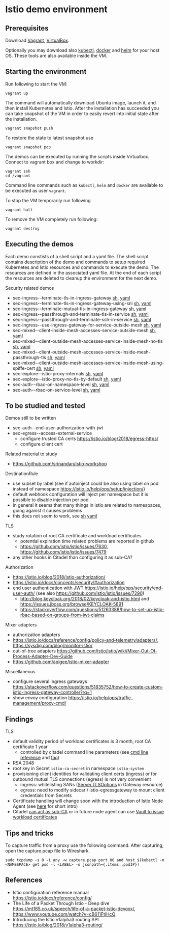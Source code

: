 
# Istio demo environment

## Prerequisites

Download [Vagrant](https://www.vagrantup.com/downloads.html),
[VirtualBox](https://www.virtualbox.org/wiki/Downloads).

Optionally you may download also
[kubectl](https://kubernetes.io/docs/tasks/tools/install-kubectl/),
[docker](https://www.docker.com/community-edition#/download) and
[helm](https://github.com/kubernetes/helm/releases) for your
host OS. These tools are also available inside the VM.


## Starting the environment

Run following to start the VM:

    vagrant up


The command will automatically download Ubuntu image, launch it, and
then install Kubernetes and Istio. After the installation has
succeeded you can take snapshot of the VM in order to easily revert
into initial state after the installation.

    vagrant snapshot push


To restore the state to latest snapshot use

    vagrant snapshot pop


The demos can be executed by running the scripts inside Virtualbox.
Connect to vagrant box and change to workdir:

    vagrant ssh
    cd /vagrant


Command line commands such as `kubectl`, `helm` and `docker` are
available to be executed as user `vagrant`.

To stop the VM temporarily run following

    vagrant halt


To remove the VM completely run following:

    vagrant destroy


## Executing the demos

Each demo constists of a shell script and a yaml file.  The shell
script contains description of the demo and commands to setup required
Kubernetes and Istio resources and commands to execute the demo.  The
resources are defined in the associated yaml file. At the end of each
script the resources are deleted to cleanup the environment for the
next demo.


Security related demos

* sec-ingress--terminate-tls-in-ingress-gateway [sh](sec-ingress--terminate-tls-in-ingress-gateway.sh), [yaml](sec-ingress--terminate-tls-in-ingress-gateway.yaml)
* sec-ingress--terminate-tls-in-ingress-gateway-using-sni [sh](sec-ingress--terminate-tls-in-ingress-gateway-using-sni.sh), [yaml](sec-ingress--terminate-tls-in-ingress-gateway-using-sni.yaml)
* sec-ingress--terminate-mutual-tls-in-ingress-gateway [sh](sec-ingress--terminate-mutual-tls-in-ingress-gateway.sh), [yaml](sec-ingress--terminate-mutual-tls-in-ingress-gateway.yaml)
* sec-ingress--passthrough-and-terminate-tls-in-service [sh](sec-ingress--passthrough-and-terminate-tls-in-service.sh), [yaml](sec-ingress--passthrough-and-terminate-tls-in-service.yaml)
* sec-ingress--passthrough-and-terminate-ssh-in-service [sh](sec-ingress--passthrough-and-terminate-ssh-in-service.sh), [yaml](sec-ingress--passthrough-and-terminate-ssh-in-service.yaml)
* sec-ingress--use-ingress-gateway-for-service-outside-mesh [sh](sec-ingress--use-ingress-gateway-for-service-outside-mesh.sh), [yaml](sec-ingress--use-ingress-gateway-for-service-outside-mesh.yaml)
* sec-mixed--client-inside-mesh-accesses-service-outside-mesh [sh](sec-mixed--client-inside-mesh-accesses-service-outside-mesh.sh), [yaml](sec-mixed--client-inside-mesh-accesses-service-outside-mesh.yaml)
* sec-mixed--client-outside-mesh-accesses-service-inside-mesh-no-tls [sh](sec-mixed--client-outside-mesh-accesses-service-inside-mesh-no-tls.sh), [yaml](sec-mixed--client-outside-mesh-accesses-service-inside-mesh-no-tls.yaml)
* sec-mixed--client-outside-mesh-accesses-service-inside-mesh-passthrough-tls [sh](sec-mixed--client-outside-mesh-accesses-service-inside-mesh-passthrough-tls.sh), [yaml](sec-mixed--client-outside-mesh-accesses-service-inside-mesh-passthrough-tls.yaml)
* sec-mixed--client-outside-mesh-accesses-service-inside-mesh-using-spiffe-cert [sh](sec-mixed--client-outside-mesh-accesses-service-inside-mesh-using-spiffe-cert.sh), [yaml](sec-mixed--client-outside-mesh-accesses-service-inside-mesh-using-spiffe-cert.yaml)
* sec-explore--istio-proxy-internals [sh](sec-explore--istio-proxy-internals.sh), [yaml](sec-explore--istio-proxy-internals.yaml)
* sec-explore--istio-proxy-no-tls-by-default [sh](sec-explore--istio-proxy-no-tls-by-default.sh), [yaml](sec-explore--istio-proxy-no-tls-by-default.yaml)
* sec-auth--rbac-on-namespace-level [sh](sec-auth--rbac-on-namespace-level.sh), [yaml](sec-auth--rbac-on-namespace-level.yaml)
* sec-auth--rbac-on-service-level [sh](sec-auth--rbac-on-service-level.sh), [yaml](sec-auth--rbac-on-service-level.yaml)


## To be studied and tested

Demos still to be written

* sec-auth--end-user-authorization-with-jwt
* sec-egress--access-external-service
  * configure trusted CA certs https://istio.io/blog/2018/egress-https/
  * configure client cert

Related material to study
* https://github.com/srinandan/istio-workshop

DestinationRule
* use subset by label (see if autoinject could be also using label on pod instead of namespace https://istio.io/help/ops/setup/injection/)
 * default webhook configuration will inject per namespace but it is possible to disable injection per pod
 * in general it seems that many things in istio are related to namespaces, going against it causes problems
 * this does not seem to work, see [sh](todo-sec-explore--subsets-to-select-tls-mode.sh) [yaml](todo-sec-explore--subsets-to-select-tls-mode.yaml)

TLS
* study rotation of root CA certificate and workload certificates
  * potential expiration time related problems are reported in github
  * https://github.com/istio/istio/issues/7630, https://github.com/istio/istio/issues/7479
* any other hooks in Citadel than configuring it as sub-CA?

Authorization
* https://istio.io/blog/2018/istio-authorization/
* https://istio.io/docs/concepts/security/#authorization
* end user authentication with JWT https://istio.io/help/ops/security/end-user-auth/  (see also https://github.com/istio/istio/issues/7290)
  * http://blog.keycloak.org/2018/02/keycloak-and-istio.html and https://issues.jboss.org/browse/KEYCLOAK-5891
  * https://stackoverflow.com/questions/51263388/how-to-set-up-istio-rbac-based-on-groups-from-jwt-claims

Mixer adapters
* authorization adapters
* https://istio.io/docs/reference/config/policy-and-telemetry/adapters/, https://sysdig.com/blog/monitor-istio/
* out-of-tree adapters https://github.com/istio/istio/wiki/Mixer-Out-Of-Process-Adapter-Dev-Guide
* https://github.com/apigee/istio-mixer-adapter

Miscellaneous
* configure several ingress gateways https://stackoverflow.com/questions/51835752/how-to-create-custom-istio-ingress-gateway-controller?rq=1
* show envoy configuration https://istio.io/help/ops/traffic-management/proxy-cmd/

## Findings

TLS
* default validity period of workload certificates is 3 month, root CA certificate 1 year
  * controlled by citadel command line parameters (see [cmd line reference](https://istio.io/docs/reference/commands/istio_ca/) and [faq](https://istio.io/help/faq/security/#cert-lifetime-config))
* RSA 2048
* root key in Secret `istio-ca-secret` in namespace `istio-system`
* provisioning client identities for validating client certs (ingress) or for outbound mutual TLS connections (egress) is not very convenient
  * ingress: whitelisting SANs ([Server.TLSOptions](https://istio.io/docs/reference/config/istio.networking.v1alpha3/#Server-TLSOptions) in Gateway resource)
  * egress: need to modify sidecar / istio-egressgateway to mount client credentials from Secrets
* Certificate handling will change soon with the introduction of Istio Node Agent (see [here](https://istio.io/docs/concepts/security/#node-agent-in-kubernetes-in-development) for short intro)
* Citadel [can act as sub-CA](https://istio.io/docs/tasks/security/plugin-ca-cert/) or in future node agent can use [Vault to issue workload certificates](https://github.com/istio/istio/pull/10638)


## Tips and tricks

To capture traffic from a proxy use the following command. After capturing, open the capture.pcap file to Wireshark.

    sudo tcpdump -s 0 -i any -w capture.pcap port 80 and host $(kubectl -n <NAMESPACE> get pod -l <LABEL> -o jsonpath={.items..podIP})



## References

* Istio configuration reference manual https://istio.io/docs/reference/config/
* The Life of a Packet Through Istio - Deep dive https://mt165.co.uk/speech/life-of-a-packet-istio-devoxx/, https://www.youtube.com/watch?v=cB611FtjHcQ
* Introducing the Istio v1alpha3 routing API https://istio.io/blog/2018/v1alpha3-routing/
